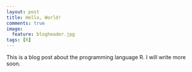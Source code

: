```yaml
---
layout: post
title: Hello, World!
comments: true
image:
  feature: blogheader.jpg
tags: [R]
---
```

This is a blog post about the programming language R. I will write more soon.
